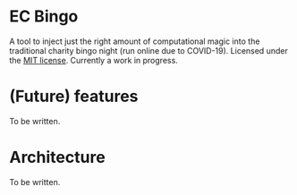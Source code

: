 # EC Bingo
A tool to inject just the right amount of computational magic into the
traditional charity bingo night (run online due to COVID-19).
Licensed under the [MIT license](LICENSE).
Currently a work in progress.

# (Future) features
To be written.

# Architecture
To be written.

